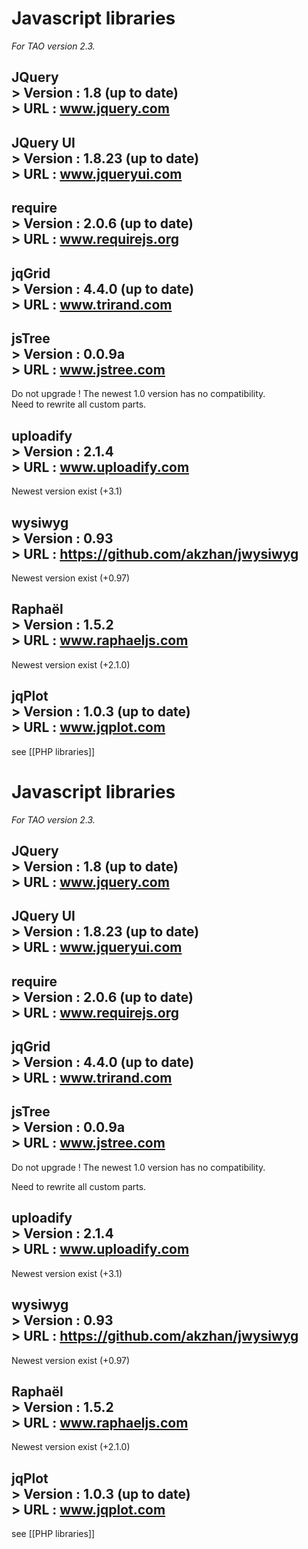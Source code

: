 <!--
created_at: '2012-08-22 12:06:06'
updated_at: '2013-02-27 10:56:48'
authors:
    - 'Somsack Sipasseuth'
tags:
    - 'Documentation for core components'
-->

Javascript libraries
====================

*For TAO version 2.3.*

JQuery\
\> **Version** : 1.8 (up to date)\
\> **URL** : www.jquery.com
----------------------------------

JQuery UI\
\> **Version** : 1.8.23 (up to date)\
\> **URL** : www.jqueryui.com
-------------------------------------

require\
\> **Version** : 2.0.6 (up to date)\
\> **URL** : www.requirejs.org
------------------------------------

jqGrid\
\> **Version** : 4.4.0 (up to date)\
\> **URL** : www.trirand.com
------------------------------------

jsTree\
\> **Version** : 0.0.9a\
\> **URL** : www.jstree.com
---------------------------

Do not upgrade ! The newest 1.0 version has no compatibility.\
Need to rewrite all custom parts.

uploadify\
\> **Version** : 2.1.4\
\> **URL** : www.uploadify.com
------------------------------

Newest version exist (+3.1)

wysiwyg\
\> **Version** : 0.93\
\> **URL** : https://github.com/akzhan/jwysiwyg
-----------------------------------------------

Newest version exist (+0.97)

Raphaël\
\> **Version** : 1.5.2\
\> **URL** : www.raphaeljs.com
------------------------------

Newest version exist (+2.1.0)

jqPlot\
\> **Version** : 1.0.3 (up to date)\
\> **URL** : www.jqplot.com
------------------------------------

see [[PHP libraries]]

Javascript libraries
====================

*For TAO version 2.3.*

JQuery\
\> **Version** : 1.8 (up to date)\
\> **URL** : www.jquery.com
----------------------------------

JQuery UI\
\> **Version** : 1.8.23 (up to date)\
\> **URL** : www.jqueryui.com
-------------------------------------

require\
\> **Version** : 2.0.6 (up to date)\
\> **URL** : www.requirejs.org
------------------------------------

jqGrid\
\> **Version** : 4.4.0 (up to date)\
\> **URL** : www.trirand.com
------------------------------------

jsTree\
\> **Version** : 0.0.9a\
\> **URL** : www.jstree.com
---------------------------

Do not upgrade ! The newest 1.0 version has no compatibility.<br/>

Need to rewrite all custom parts.

uploadify\
\> **Version** : 2.1.4\
\> **URL** : www.uploadify.com
------------------------------

Newest version exist (+3.1)

wysiwyg\
\> **Version** : 0.93\
\> **URL** : https://github.com/akzhan/jwysiwyg
-----------------------------------------------

Newest version exist (+0.97)

Raphaël\
\> **Version** : 1.5.2\
\> **URL** : www.raphaeljs.com
------------------------------

Newest version exist (+2.1.0)

jqPlot\
\> **Version** : 1.0.3 (up to date)\
\> **URL** : www.jqplot.com
------------------------------------

see [[PHP libraries]]


